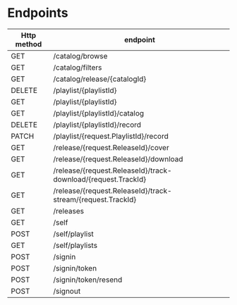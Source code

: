 # Endpoints

|Http method|endpoint|
| - | - |
|GET|/catalog/browse|
|GET|/catalog/filters|
|GET|/catalog/release/{catalogId}|
|DELETE|/playlist/{playlistId}|
|GET|/playlist/{playlistId}|
|GET|/playlist/{playlistId}/catalog|
|DELETE|/playlist/{playlistId}/record|
|PATCH|/playlist/{request.PlaylistId}/record|
|GET|/release/{request.ReleaseId}/cover|
|GET|/release/{request.ReleaseId}/download|
|GET|/release/{request.ReleaseId}/track-download/{request.TrackId}|
|GET|/release/{request.ReleaseId}/track-stream/{request.TrackId}|
|GET|/releases|
|GET|/self|
|POST|/self/playlist|
|GET|/self/playlists|
|POST|/signin|
|POST|/signin/token|
|POST|/signin/token/resend|
|POST|/signout|
